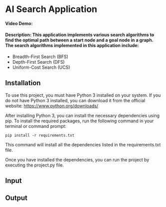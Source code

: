 # AI Search Application
#### Video Demo:  <URL HERE>
#### Description: This application implements various search algorithms to find the optimal path between a start node and a goal node in a graph. The search algorithms implemented in this application include:
* Breadth-First Search (BFS)
* Depth-First Search (DFS)
* Uniform-Cost Search (UCS)

## Installation 
To use this project, you must have Python 3 installed on your system. If you do not have Python 3 installed, you can download it from the official website: https://www.python.org/downloads/

After installing Python 3, you can install the necessary dependencies using pip. To install the required packages, run the following command in your terminal or command prompt:

```
pip install -r requirements.txt
```
This command will install all the dependencies listed in the requirements.txt file.

Once you have installed the dependencies, you can run the project by executing the project.py file.

## Input

## Output

